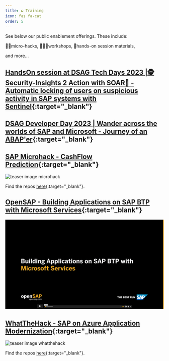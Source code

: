 ```yaml
---
title: ☯ Training
icon: fas fa-cat
order: 5
---
```


See below our public enablement offerings. These include:

👩‍💻micro-hacks,
🧑🏿‍🏫workshops,
🙌hands-on session materials,

and more...

## [HandsOn session at DSAG Tech Days 2023 |🕵️ Security-Insights 2 Action with SOAR🚀 - Automatic locking of users on suspicious activity in SAP systems with Sentinel](https://github.com/MartinPankraz/Security-Insights-2-Action){:target="\_blank"}

## [DSAG Developer Day 2023 | Wander across the worlds of SAP and Microsoft - Journey of an ABAP'er](https://github.com/MartinPankraz/ABAP-Developer-Day){:target="\_blank"}

## [SAP Microhack - CashFlow Prediction](https://github.com/thzandvl/microhack-sap-data/tree/DSAG){:target="\_blank"}

![teaser image microhack](https://raw.githubusercontent.com/thzandvl/microhack-sap-data/DSAG/images/overview/ScenarioOverview-dark.png)

Find the repos [here](https://github.com/thzandvl/microhack-sap-data/tree/DSAG){:target="\_blank"}.

## [OpenSAP - Building Applications on SAP BTP with Microsoft Services](https://open.sap.com/courses/btpma1){:target="\_blank"}

![teaser image opensap](https://raw.githubusercontent.com/MartinPankraz/ninja-unicorn/main/img/opensap.png)

## [WhatTheHack - SAP on Azure Application Modernization](https://github.com/microsoft/WhatTheHack){:target="\_blank"}

![teaser image whatthehack](https://raw.githubusercontent.com/microsoft/WhatTheHack/master/assets/images/wth-logo-2.png)

Find the repos [here](https://github.com/microsoft/WhatTheHack/tree/master/052-SAPAppModernization){:target="\_blank"}.